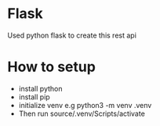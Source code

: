 # Flask
Used python flask to create this rest api
# How to setup
- install python
- install pip
- initialize venv e.g python3 -m venv .venv
- Then run source/.venv/Scripts/activate

